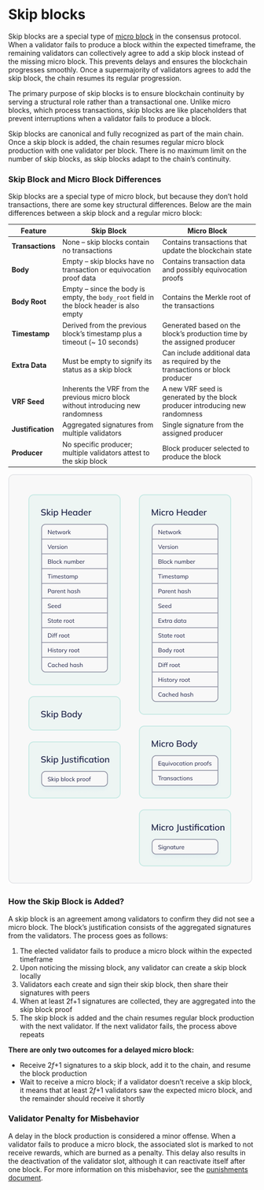# Skip blocks

Skip blocks are a special type of [micro block](/learn/protocol/block-format.md#micro-blocks) in the consensus protocol. When a validator fails to produce a block within the expected timeframe, the remaining validators can collectively agree to add a skip block instead of the missing micro block. This prevents delays and ensures the blockchain progresses smoothly. Once a supermajority of validators agrees to add the skip block, the chain resumes its regular progression.

The primary purpose of skip blocks is to ensure blockchain continuity by serving a structural role rather than a transactional one. Unlike micro blocks, which process transactions, skip blocks are like placeholders that prevent interruptions when a validator fails to produce a block.

Skip blocks are canonical and fully recognized as part of the main chain. Once a skip block is added, the chain resumes regular micro block production with one validator per block. There is no maximum limit on the number of skip blocks, as skip blocks adapt to the chain’s continuity.

### Skip Block and Micro Block Differences

Skip blocks are a special type of micro block, but because they don’t hold transactions, there are some key structural differences. Below are the main differences between a skip block and a regular micro block:

| **Feature** | **Skip Block** | **Micro Block** |
| --- | --- | --- |
| **Transactions** | None – skip blocks contain no transactions | Contains transactions that update the blockchain state |
| **Body** | Empty – skip blocks have no transaction or equivocation proof data | Contains transaction data and possibly equivocation proofs |
| **Body Root** | Empty – since the body is empty, the `body_root` field in the block header is also empty | Contains the Merkle root of the transactions |
| **Timestamp** | Derived from the previous block’s timestamp plus a timeout (~ 10 seconds) | Generated based on the block’s production time by the assigned producer |
| **Extra Data** | Must be empty to signify its status as a skip block | Can include additional data as required by the transactions or block producer |
| **VRF Seed** | Inherents the VRF from the previous micro block without introducing new randomness | A new VRF seed is generated by the block producer introducing new randomness |
| **Justification** | Aggregated signatures from multiple validators | Single signature from the assigned producer |
| **Producer** | No specific producer; multiple validators attest to the skip block | Block producer selected to produce the block |

<img class="object-contain max-h-[max(80vh,220px)]" src="/assets/images/protocol/skip-micro.png" alt="skip block comparison to micro blocks" />

### How the Skip Block is Added?

A skip block is an agreement among validators to confirm they did not see a micro block. The block’s justification consists of the aggregated signatures from the validators. The process goes as follows:

1. The elected validator fails to produce a micro block within the expected timeframe
2. Upon noticing the missing block, any validator can create a skip block locally
3. Validators each create and sign their skip block, then share their signatures with peers
4. When at least 2f+1 signatures are collected, they are aggregated into the skip block proof
5. The skip block is added and the chain resumes regular block production with the next validator. If the next validator fails, the process above repeats

**There are only two outcomes for a delayed micro block:**

- Receive 2*f*+1 signatures to a skip block, add it to the chain, and resume the block production
- Wait to receive a micro block; if a validator doesn’t receive a skip block, it means that at least 2*f*+1 validators saw the expected micro block, and the remainder should receive it shortly

### Validator Penalty for Misbehavior

A delay in the block production is considered a minor offense. When a validator fails to produce a micro block, the associated slot is marked to not receive rewards, which are burned as a penalty. This delay also results in the deactivation of the validator slot, although it can reactivate itself after one block. For more information on this misbehavior, see the [punishments document](/learn/protocol/punishments.md#block-production-delay).